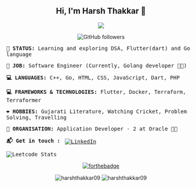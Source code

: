 <div align="center">

## Hi, I'm Harsh Thakkar :wave:

![](https://i.gifer.com/origin/23/23b4b79490fdda967ee0fcc8d9c57402_w200.gif)

![GitHub followers](https://img.shields.io/github/followers/harshthakkar09?style=social)
</div>
<samp>
  
**🤔 STATUS:**  Learning and exploring DSA, Flutter(dart) and Go language

**💎 JOB:** Software Engineer (Currently, Golang developer :man_technologist:)

**💻 LANGUAGES:** C++, Go, HTML, CSS, JavaScript, Dart, PHP

**💻 FRAMEWORKS & TECHNOLOGIES:** Flutter, Docker, Terraform, Terraformer

**❤️ HOBBIES:** Gujarati Literature, Watching Cricket, Problem Solving, Travelling

**🏢 ORGANISATION:** Application Developer - 2 at Oracle 👨‍💻

**:mailbox_with_mail: Get in touch :** 
<a href="https://www.linkedin.com/in/harsh-thakkar-b81a23151/">
    <img src="https://raw.githubusercontent.com/MikeCodesDotNET/MikeCodesDotNET/a8abbf37441f3253f74ea255a47f289208d7568c/Resources/linkedIn.svg" alt="LinkedIn" style="vertical-align:top; margin:4px">
  </a>

![Leetcode Stats](https://leetcode.card.workers.dev/?username=harsh_114&theme=dark&)

</samp>

<div align="center">

[![forthebadge](https://forthebadge.com/images/badges/built-with-love.svg)](https://forthebadge.com)

<img align="center" src="https://github-readme-stats.vercel.app/api/top-langs/?username=harshthakkar09&layout=compact&hide=html" alt="harshthakkar09" />
<img align="center" src="https://github-readme-stats.vercel.app/api?username=harshthakkar09&show_icons=true" alt="harshthakkar09" />